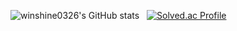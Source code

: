 ![winshine0326's GitHub stats](https://github-readme-stats.vercel.app/api?username=winshine0326&show_icons=true&theme=tokyonight)&nbsp;&nbsp;&nbsp;[![Solved.ac Profile](http://mazassumnida.wtf/api/v2/generate_badge?boj=winshine0326)](https://solved.ac/winshine0326)

